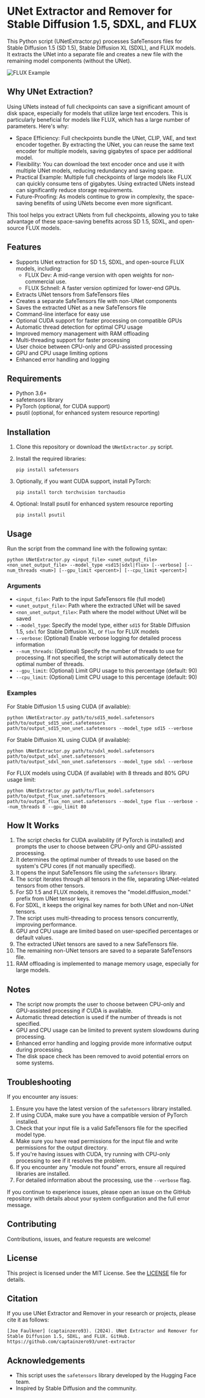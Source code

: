 # UNet Extractor and Remover for Stable Diffusion 1.5, SDXL, and FLUX

This Python script (UNetExtractor.py) processes SafeTensors files for Stable Diffusion 1.5 (SD 1.5), Stable Diffusion XL (SDXL), and FLUX models. It extracts the UNet into a separate file and creates a new file with the remaining model components (without the UNet).

![FLUX Example](https://raw.githubusercontent.com/captainzero93/extract-unet-safetensor/main/fluxeample.png)

## Why UNet Extraction?

Using UNets instead of full checkpoints can save a significant amount of disk space, especially for models that utilize large text encoders. This is particularly beneficial for models like FLUX, which has a large number of parameters. Here's why:

- Space Efficiency: Full checkpoints bundle the UNet, CLIP, VAE, and text encoder together. By extracting the UNet, you can reuse the same text encoder for multiple models, saving gigabytes of space per additional model.
- Flexibility: You can download the text encoder once and use it with multiple UNet models, reducing redundancy and saving space.
- Practical Example: Multiple full checkpoints of large models like FLUX can quickly consume tens of gigabytes. Using extracted UNets instead can significantly reduce storage requirements.
- Future-Proofing: As models continue to grow in complexity, the space-saving benefits of using UNets become even more significant.

This tool helps you extract UNets from full checkpoints, allowing you to take advantage of these space-saving benefits across SD 1.5, SDXL, and open-source FLUX models.

## Features

- Supports UNet extraction for SD 1.5, SDXL, and open-source FLUX models, including:
  - FLUX Dev: A mid-range version with open weights for non-commercial use.
  - FLUX Schnell: A faster version optimized for lower-end GPUs.
- Extracts UNet tensors from SafeTensors files
- Creates a separate SafeTensors file with non-UNet components
- Saves the extracted UNet as a new SafeTensors file
- Command-line interface for easy use
- Optional CUDA support for faster processing on compatible GPUs
- Automatic thread detection for optimal CPU usage
- Improved memory management with RAM offloading
- Multi-threading support for faster processing
- User choice between CPU-only and GPU-assisted processing
- GPU and CPU usage limiting options
- Enhanced error handling and logging

## Requirements

- Python 3.6+
- safetensors library
- PyTorch (optional, for CUDA support)
- psutil (optional, for enhanced system resource reporting)

## Installation

1. Clone this repository or download the `UNetExtractor.py` script.

2. Install the required libraries:

   ```
   pip install safetensors
   ```

3. Optionally, if you want CUDA support, install PyTorch:

   ```
   pip install torch torchvision torchaudio
   ```

4. Optional: Install psutil for enhanced system resource reporting
   ```
   pip install psutil
   ```

## Usage

Run the script from the command line with the following syntax:

```
python UNetExtractor.py <input_file> <unet_output_file> <non_unet_output_file> --model_type <sd15|sdxl|flux> [--verbose] [--num_threads <num>] [--gpu_limit <percent>] [--cpu_limit <percent>]
```

### Arguments

- `<input_file>`: Path to the input SafeTensors file (full model)
- `<unet_output_file>`: Path where the extracted UNet will be saved
- `<non_unet_output_file>`: Path where the model without UNet will be saved
- `--model_type`: Specify the model type, either `sd15` for Stable Diffusion 1.5, `sdxl` for Stable Diffusion XL, or `flux` for FLUX models
- `--verbose`: (Optional) Enable verbose logging for detailed process information
- `--num_threads`: (Optional) Specify the number of threads to use for processing. If not specified, the script will automatically detect the optimal number of threads.
- `--gpu_limit`: (Optional) Limit GPU usage to this percentage (default: 90)
- `--cpu_limit`: (Optional) Limit CPU usage to this percentage (default: 90)

### Examples

For Stable Diffusion 1.5 using CUDA (if available):
```
python UNetExtractor.py path/to/sd15_model.safetensors path/to/output_sd15_unet.safetensors path/to/output_sd15_non_unet.safetensors --model_type sd15 --verbose
```

For Stable Diffusion XL using CUDA (if available):
```
python UNetExtractor.py path/to/sdxl_model.safetensors path/to/output_sdxl_unet.safetensors path/to/output_sdxl_non_unet.safetensors --model_type sdxl --verbose
```

For FLUX models using CUDA (if available) with 8 threads and 80% GPU usage limit:
```
python UNetExtractor.py path/to/flux_model.safetensors path/to/output_flux_unet.safetensors path/to/output_flux_non_unet.safetensors --model_type flux --verbose --num_threads 8 --gpu_limit 80
```

## How It Works

1. The script checks for CUDA availability (if PyTorch is installed) and prompts the user to choose between CPU-only and GPU-assisted processing.
2. It determines the optimal number of threads to use based on the system's CPU cores (if not manually specified).
3. It opens the input SafeTensors file using the `safetensors` library.
4. The script iterates through all tensors in the file, separating UNet-related tensors from other tensors.
5. For SD 1.5 and FLUX models, it removes the "model.diffusion_model." prefix from UNet tensor keys.
6. For SDXL, it keeps the original key names for both UNet and non-UNet tensors.
7. The script uses multi-threading to process tensors concurrently, improving performance.
8. GPU and CPU usage are limited based on user-specified percentages or default values.
9. The extracted UNet tensors are saved to a new SafeTensors file.
10. The remaining non-UNet tensors are saved to a separate SafeTensors file.
11. RAM offloading is implemented to manage memory usage, especially for large models.

## Notes

- The script now prompts the user to choose between CPU-only and GPU-assisted processing if CUDA is available.
- Automatic thread detection is used if the number of threads is not specified.
- GPU and CPU usage can be limited to prevent system slowdowns during processing.
- Enhanced error handling and logging provide more informative output during processing.
- The disk space check has been removed to avoid potential errors on some systems.

## Troubleshooting

If you encounter any issues:

1. Ensure you have the latest version of the `safetensors` library installed.
2. If using CUDA, make sure you have a compatible version of PyTorch installed.
3. Check that your input file is a valid SafeTensors file for the specified model type.
4. Make sure you have read permissions for the input file and write permissions for the output directory.
5. If you're having issues with CUDA, try running with CPU-only processing to see if it resolves the problem.
6. If you encounter any "module not found" errors, ensure all required libraries are installed.
7. For detailed information about the processing, use the `--verbose` flag.

If you continue to experience issues, please open an issue on the GitHub repository with details about your system configuration and the full error message.

## Contributing

Contributions, issues, and feature requests are welcome!

## License

This project is licensed under the MIT License. See the [LICENSE](LICENSE) file for details.

## Citation

If you use UNet Extractor and Remover in your research or projects, please cite it as follows:

```
[Joe Faulkner] (captainzero93). (2024). UNet Extractor and Remover for Stable Diffusion 1.5, SDXL, and FLUX. GitHub. https://github.com/captainzero93/unet-extractor
```

## Acknowledgements

- This script uses the `safetensors` library developed by the Hugging Face team.
- Inspired by Stable Diffusion and the community.
